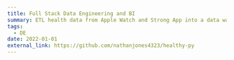 ```yaml
---
title: Full Stack Data Engineering and BI
summary: ETL health data from Apple Watch and Strong App into a data warehouse and analyze using Metabase (BI)
tags:
  - DE
date: 2022-01-01
external_link: https://github.com/nathanjones4323/healthy-py
---
```

